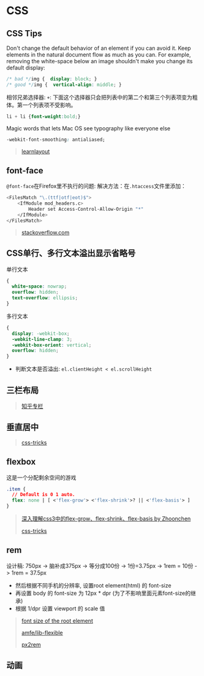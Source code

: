 # CSS

## CSS Tips

Don't change the default behavior of an element if you can avoid it. Keep elements in the natural document flow as much as you can. For example, removing the white-space below an image shouldn't make you change its default display:

```css
/* bad */img {  display: block; }
/* good */img {  vertical-align: middle; }
```

相邻兄弟选择器: `+`: 下面这个选择器只会把列表中的第二个和第三个列表项变为粗体。第一个列表项不受影响。

```css
li + li {font-weight:bold;}
```

Magic words that lets Mac OS see typography like everyone else

```css
-webkit-font-smoothing: antialiased;
```

> [learnlayout](http://zh.learnlayout.com/)

## font-face

`@font-face`在Firefox里不执行的问题:
解决方法：在`.htaccess`文件里添加：

```bash
<FilesMatch "\.(ttf|otf|eot)$">
    <IfModule mod_headers.c>
        Header set Access-Control-Allow-Origin "*"
    </IfModule>
</FilesMatch>
```

> [stackoverflow.com](http://stackoverflow.com/questions/2856502/css-font-face-not-working-with-firefox-but-working-with-chrome-and-ie)

## CSS单行、多行文本溢出显示省略号

单行文本

```css
{
  white-space: nowrap;
  overflow: hidden;
  text-overflow: ellipsis;
}
```

多行文本

```css
{
  display: -webkit-box;
  -webkit-line-clamp: 3;
  -webkit-box-orient: vertical;
  overflow: hidden;
}
```

* 判断文本是否溢出: `el.clientHeight < el.scrollHeight`

## 三栏布局

> [知乎专栏](https://zhuanlan.zhihu.com/p/25070186)

## 垂直居中

> [css-tricks](https://css-tricks.com/centering-css-complete-guide/)

## flexbox

这是一个分配剩余空间的游戏

```css
.item {
  // Default is 0 1 auto.
  flex: none | [ <'flex-grow'> <'flex-shrink'>? || <'flex-basis'> ]
}
```

> [深入理解css3中的flex-grow、flex-shrink、flex-basis by Zhoonchen](http://zhoon.github.io/css3/2014/08/23/flex.html)
>
> [css-tricks](https://css-tricks.com/snippets/css/a-guide-to-flexbox/)

## rem

设计稿: 750px -> 脑补成375px -> 等分成100份 -> 1份=3.75px -> 1rem = 10份 -> 1rem = 37.5px

* 然后根据不同手机的分辨率, 设置root element(html) 的 font-size
* 再设置 body 的 font-size 为 12px * dpr (为了不影响里面元素font-size的继承)
* 根据 1/dpr 设置 viewport 的 scale 值

> [font size of the root element](https://www.w3.org/TR/css3-values/#rem)
>
> [amfe/lib-flexible](https://github.com/amfe/article/issues/17)
>
> [px2rem](https://www.npmjs.com/package/px2rem)

## 动画

